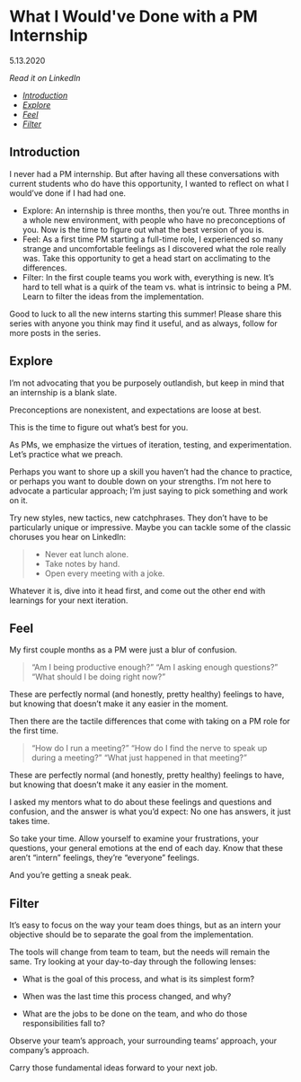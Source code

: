 # **What I Would've Done with a PM Internship** 
5.13.2020

_Read it on LinkedIn_
* [_Introduction_](https://www.linkedin.com/posts/caiismyname_studentsoflinkedin-associateproductmanager-activity-6666350717688696832-ucJX)
* [_Explore_](https://www.linkedin.com/posts/caiismyname_productmanagement-linkedin-studentsoflinkedin-activity-6668557134495588352-DvVd)
* [_Feel_](https://www.linkedin.com/posts/caiismyname_productmanagement-studentsoflinkedin-linkedin-activity-6667090068110405632-JjBE)
* [_Filter_](https://www.linkedin.com/posts/caiismyname_studentsoflinkedin-internship-interns-activity-6667790122165043200-PK_k)

## Introduction
I never had a PM internship. But after having all these conversations with current students who do have this opportunity, I wanted to reflect on what I would’ve done if I had had one.

- Explore: An internship is three months, then you’re out. Three months in a whole new environment, with people who have no preconceptions of you. Now is the time to figure out what the best version of you is.
- Feel: As a first time PM starting a full-time role, I experienced so many strange and uncomfortable feelings as I discovered what the role really was. Take this opportunity to get a head start on acclimating to the differences.
- Filter: In the first couple teams you work with, everything is new. It’s hard to tell what is a quirk of the team vs. what is intrinsic to being a PM. Learn to filter the ideas from the implementation.

Good to luck to all the new interns starting this summer! Please share this series with anyone you think may find it useful, and as always, follow for more posts in the series.

## Explore
I’m not advocating that you be purposely outlandish, but keep in mind that an internship is a blank slate.

Preconceptions are nonexistent, and expectations are loose at best.

This is the time to figure out what’s best for you.

As PMs, we emphasize the virtues of iteration, testing, and experimentation. Let’s practice what we preach.

Perhaps you want to shore up a skill you haven’t had the chance to practice, or perhaps you want to double down on your strengths. I’m not here to advocate a particular approach; I’m just saying to pick something and work on it.

Try new styles, new tactics, new catchphrases. They don’t have to be particularly unique or impressive. Maybe you can tackle some of the classic choruses you hear on LinkedIn:

>- Never eat lunch alone.
>- Take notes by hand.
>- Open every meeting with a joke.

Whatever it is, dive into it head first, and come out the other end with learnings for your next iteration.

## Feel
My first couple months as a PM were just a blur of confusion.

>“Am I being productive enough?”
“Am I asking enough questions?”
“What should I be doing right now?”

These are perfectly normal (and honestly, pretty healthy) feelings to have, but knowing that doesn’t make it any easier in the moment.

Then there are the tactile differences that come with taking on a PM role for the first time.

>“How do I run a meeting?”
“How do I find the nerve to speak up during a meeting?”
“What just happened in that meeting?”

These are perfectly normal (and honestly, pretty healthy) feelings to have, but knowing that doesn’t make it any easier in the moment.

I asked my mentors what to do about these feelings and questions and confusion, and the answer is what you’d expect: No one has answers, it just takes time.

So take your time. Allow yourself to examine your frustrations, your questions, your general emotions at the end of each day. Know that these aren’t “intern” feelings, they’re “everyone” feelings. 

And you’re getting a sneak peak.

## Filter
It’s easy to focus on the way your team does things, but as an intern your objective should be to separate the goal from the implementation.

The tools will change from team to team, but the needs will remain the same. Try looking at your day-to-day through the following lenses:

- What is the goal of this process, and what is its simplest form?

- When was the last time this process changed, and why?

- What are the jobs to be done on the team, and who do those responsibilities fall to?

Observe your team’s approach, your surrounding teams’ approach, your company’s approach.

Carry those fundamental ideas forward to your next job.